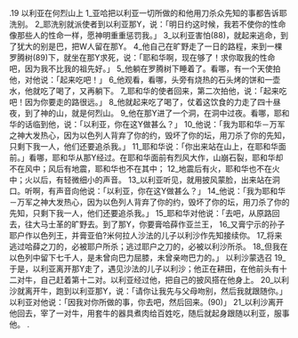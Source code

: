 .19 
以利亚在何烈山上 
1_亚哈把以利亚一切所做的和他用刀杀众先知的事都告诉耶洗别。 2_耶洗别就派使者到以利亚那Y，说：「明日约这时候，我若不使你的性命像那些人的性命一样，愿神明重重惩罚我。」 3_以利亚害怕(88)，就起来逃命，到了犹大的别是巴，把W人留在那Y。 
4_他自己在旷野走了一日的路程，来到一棵罗腾树(89)下，就坐在那Y求死，说：「耶和华啊，现在够了！求你取我的性命吧，因为我不比我的祖先好。」 5_他躺在罗腾树下睡着了。看哪，有一个天使拍他，对他说：「起来吃吧！」 6_他观看，看哪，头旁有烧热的石头烤的饼和一壶水，他就吃了喝了，又再躺下。 7_耶和华的使者回来，第二次拍他，说：「起来吃吧！因为你要走的路很远。」 8_他就起来吃了喝了，仗着这饮食的力走了四十昼夜，到了神的山，就是何烈山。 
9_他在那Y进了一个洞，在洞中过夜。看哪，耶和华的话临到他，说：「以利亚，你在这Y做甚么？」 10_他说：「我为耶和华－万军之神大发热心，因为以色列人背弃了你的约，毁坏了你的坛，用刀杀了你的先知，只剩下我一人，他们还要追杀我。」 11_耶和华说：「你出来站在山上，在耶和华面前。」看哪，耶和华从那Y经过。在耶和华面前有烈风大作，山崩石裂，耶和华却不在风中；风后有地震，耶和华也不在其中； 12_地震后有火，耶和华也不在火中；火以后，有轻微细小的声音。 13_以利亚听见，就用披风蒙脸，出来站在洞口。听啊，有声音向他说：「以利亚，你在这Y做甚么？」 14_他说：「我为耶和华－万军之神大发热心，因为以色列人背弃了你的约，毁坏了你的坛，用刀杀了你的先知，只剩下我一人，他们还要追杀我。」 15_耶和华对他说：「去吧，从原路回去，往大马士革的旷野去。到了那Y，你要膏哈薛作亚兰王， 16_又膏宁示的孙子耶户作以色列王，并膏亚伯?米何拉人沙法的儿子以利沙作先知接续你。 17_将来逃过哈薛之刀的，必被耶户所杀；逃过耶户之刀的，必被以利沙所杀。 18_但我在以色列中留下七千人，是未曾向巴力屈膝，未曾亲吻巴力的。」 
以利沙蒙选召 
19_于是，以利亚离开那Y走了，遇见沙法的儿子以利沙；他正在耕田，在他前头有十二对牛，自己赶着第十二对。以利亚经过他，把自己的披风搭在他身上。 20_以利沙就离开牛，跑到以利亚那Y，说：「请你让我先与父母吻别，然后我就跟随你。」以利亚对他说：「因我对你所做的事，你去吧，然后回来。(90)」 21_以利沙离开他回去，宰了一对牛，用套牛的器具煮肉给百姓吃，随后就起身跟随以利亚，服事他。 
 .